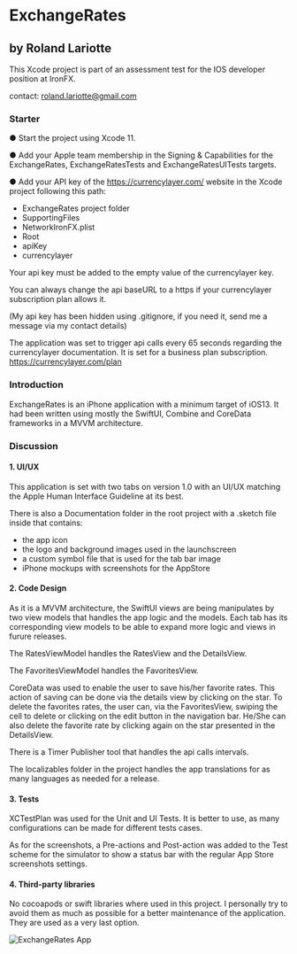 # ExchangeRates

## by Roland Lariotte


This Xcode project is part of an assessment test for the IOS developer position at IronFX.


contact: roland.lariotte@gmail.com



### Starter

● Start the project using Xcode 11.

● Add your Apple team membership in the Signing & Capabilities for the ExchangeRates, ExchangeRatesTests and ExchangeRatesUITests targets.

● Add your API key of the https://currencylayer.com/ website in the Xcode project following this path: 

- ExchangeRates project folder
- SupportingFiles
- NetworkIronFX.plist
- Root
- apiKey
- currencylayer

Your api key must be added to the empty value of the currencylayer key.

You can always change the api baseURL to a https if your currencylayer subscription plan allows it.

(My api key has been hidden using .gitignore, if you need it, send me a message via my contact details)

The application was set to trigger api calls every 65 seconds regarding the currencylayer documentation.
It is set for a business plan subscription.
https://currencylayer.com/plan



### Introduction

ExchangeRates is an iPhone application with a minimum target of iOS13. It had been written using mostly the SwiftUI, Combine and CoreData frameworks in a MVVM architecture. 



### Discussion


#### 1. UI/UX

This application is set with two tabs on version 1.0 with an UI/UX matching the Apple Human Interface Guideline at its best.

There is also a Documentation folder in the root project with a .sketch file inside that contains: 

- the app icon 
- the logo and background images used in the launchscreen
- a custom symbol file that is used for the tab bar image
- iPhone mockups with screenshots for the AppStore


#### 2. Code Design

As it is a MVVM architecture, the SwiftUI views are being manipulates by two view models that handles the app logic and the models. Each tab has its corresponding view models to be able to expand more logic and views in furure releases. 

The RatesViewModel handles the RatesView and the DetailsView.

The FavoritesViewModel handles the FavoritesView.

CoreData was used to enable the user to save his/her favorite rates. This action of saving can be done via the details view by clicking on the star. To delete the favorites rates, the user can, via the FavoritesView, swiping the cell to delete or clicking on the edit button in the navigation bar. He/She can also delete the favorite rate by clicking again on the star presented in the DetailsView.

There is a Timer Publisher tool that handles the api calls intervals.

The localizables folder in the project handles the app translations for as many languages as needed for a release.


#### 3. Tests

XCTestPlan was used for the Unit and UI Tests. It is better to use, as many configurations can be made for different tests cases.

As for the screenshots, a Pre-actions and Post-action was added to the Test scheme for the simulator to show a status bar with the regular App Store screenshots settings.


#### 4. Third-party libraries

No cocoapods or swift libraries where used in this project. I personally try to avoid them as much as possible for a better maintenance of the application. They are used as a very last option.


![ExchangeRates App](/ExchangeRates/Documentation/Mockups/RatesView.png)
